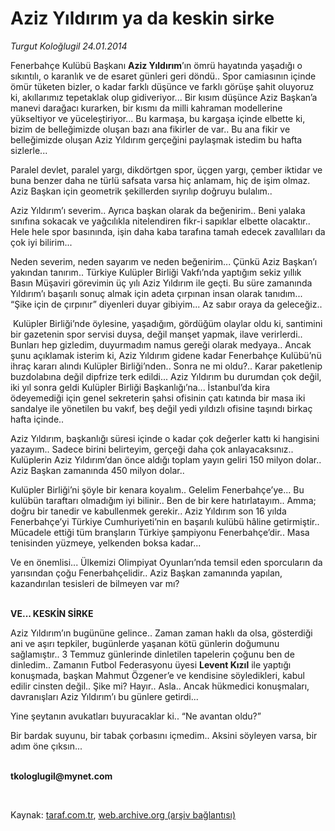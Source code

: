 # Aziz Yıldırım ya da keskin sirke

*Turgut Koloğlugil 24.01.2014*

<div class="yazi"><p>Fenerbahçe Kulübü Başkanı <b>Aziz Yıldırım</b>’ın ömrü hayatında yaşadığı o sıkıntılı, o karanlık ve de esaret günleri geri döndü.. Spor camiasının içinde ömür tüketen bizler, o kadar farklı düşünce ve farklı görüşe şahit oluyoruz ki, akıllarımız tepetaklak olup gidiveriyor... Bir kısım düşünce Aziz Başkan’a manevi darağacı kurarken, bir kısmı da milli kahraman modellerine yükseltiyor ve yüceleştiriyor... Bu karmaşa, bu kargaşa içinde elbette ki, bizim de belleğimizde oluşan bazı ana fikirler de var.. Bu ana fikir ve belleğimizde oluşan Aziz Yıldırım gerçeğini paylaşmak istedim bu hafta sizlerle...</p>
<p>Paralel devlet, paralel yargı, dikdörtgen spor, üçgen yargı, çember iktidar ve buna benzer daha ne türlü safsata varsa hiç anlamam, hiç de işim olmaz. Aziz Başkan için geometrik şekillerden sıyrılıp doğruyu bulalım..</p>
<p>Aziz Yıldırım’ı severim.. Ayrıca başkan olarak da beğenirim.. Beni yalaka sınıfına sokacak ve yağcılıkla nitelendiren fikr-i sapıklar elbette olacaktır.. Hele hele spor basınında, işin daha kaba tarafına tamah edecek zavallıları da çok iyi bilirim...</p>
<p>Neden severim, neden sayarım ve neden beğenirim... Çünkü Aziz Başkan’ı yakından tanırım.. Türkiye Kulüpler Birliği Vakfı’nda yaptığım sekiz yıllık Basın Müşaviri görevimin üç yılı Aziz Yıldırım ile geçti. Bu süre zamanında Yıldırım’ı başarılı sonuç almak için adeta çırpınan insan olarak tanıdım... “Şike için de çırpınır” diyenleri duyar gibiyim... Az sabır oraya da geleceğiz..</p>
<p> Kulüpler Birliği’nde öylesine, yaşadığım, gördüğüm olaylar oldu ki, santimini bir gazetenin spor servisi duysa, değil manşet yapmak, ilave verirlerdi.. Bunları hep gizledim, duyurmadım namus gereği olarak medyaya.. Ancak şunu açıklamak isterim ki, Aziz Yıldırım gidene kadar Fenerbahçe Kulübü’nü ihraç kararı alındı Kulüpler Birliği’nden.. Sonra ne mi oldu?.. Karar paketlenip buzdolabına değil dipfrize terk edildi... Aziz Yıldırım bu durumdan çok değil, iki yıl sonra geldi Kulüpler Birliği Başkanlığı’na... İstanbul’da kira ödeyemediği için genel sekreterin şahsi ofisinin çatı katında bir masa iki sandalye ile yönetilen bu vakıf, beş değil yedi yıldızlı ofisine taşındı birkaç hafta içinde..</p>
<p>Aziz Yıldırım, başkanlığı süresi içinde o kadar çok değerler kattı ki hangisini yazayım.. Sadece birini belirteyim, gerçeği daha çok anlayacaksınız.. Kulüplerin Aziz Yıldırım’dan önce aldığı toplam yayın geliri 150 milyon dolar.. Aziz Başkan zamanında 450 milyon dolar..</p>
<p>Kulüpler Birliği’ni şöyle bir kenara koyalım.. Gelelim Fenerbahçe’ye... Bu kulübün taraftarı olmadığım iyi bilinir.. Ben de bir kere hatırlatayım.. Amma; doğru bir tanedir ve kabullenmek gerekir.. Aziz Yıldırım son 16 yılda Fenerbahçe’yi Türkiye Cumhuriyeti’nin en başarılı kulübü hâline getirmiştir.. Mücadele ettiği tüm branşların Türkiye şampiyonu Fenerbahçe’dir.. Masa tenisinden yüzmeye, yelkenden boksa kadar...</p>
<p>Ve en önemlisi... Ülkemizi Olimpiyat Oyunları’nda temsil eden sporcuların da yarısından çoğu Fenerbahçelidir.. Aziz Başkan zamanında yapılan, kazandırılan tesisleri de bilmeyen var mı?</p>
<p><b><br/>VE... KESKİN SİRKE</b></p>
<p>Aziz Yıldırım’ın bugününe gelince.. Zaman zaman haklı da olsa, gösterdiği ani ve aşırı tepkiler, bugünlerde yaşanan kötü günlerin doğumunu sağlamıştır.. 3 Temmuz günlerinde dinletilen tapelerin çoğunu ben de dinledim.. Zamanın Futbol Federasyonu üyesi <b>Levent Kızıl</b> ile yaptığı konuşmada, başkan Mahmut Özgener’e ve kendisine söyledikleri, kabul edilir cinsten değil.. Şike mi? Hayır.. Asla.. Ancak hükmedici konuşmaları, davranışları Aziz Yıldırım’ı bu günlere getirdi...</p>
<p>Yine şeytanın avukatları buyuracaklar ki.. “Ne avantan oldu?”</p>
<p>Bir bardak suyunu, bir tabak çorbasını içmedim.. Aksini söyleyen varsa, bir adım öne çıksın...</p><b>
<p><br/>tkologlugil@mynet.com</p>
<p></p></b> 
</div>

Kaynak: [taraf.com.tr](http://www.taraf.com.tr:80/turgut-kologlugil/makale-aziz-yildirim-ya-da-keskin-sirke.htm), [web.archive.org (arşiv bağlantısı)](http://web.archive.org/web/20140126025025/http://www.taraf.com.tr:80/turgut-kologlugil/makale-aziz-yildirim-ya-da-keskin-sirke.htm)
